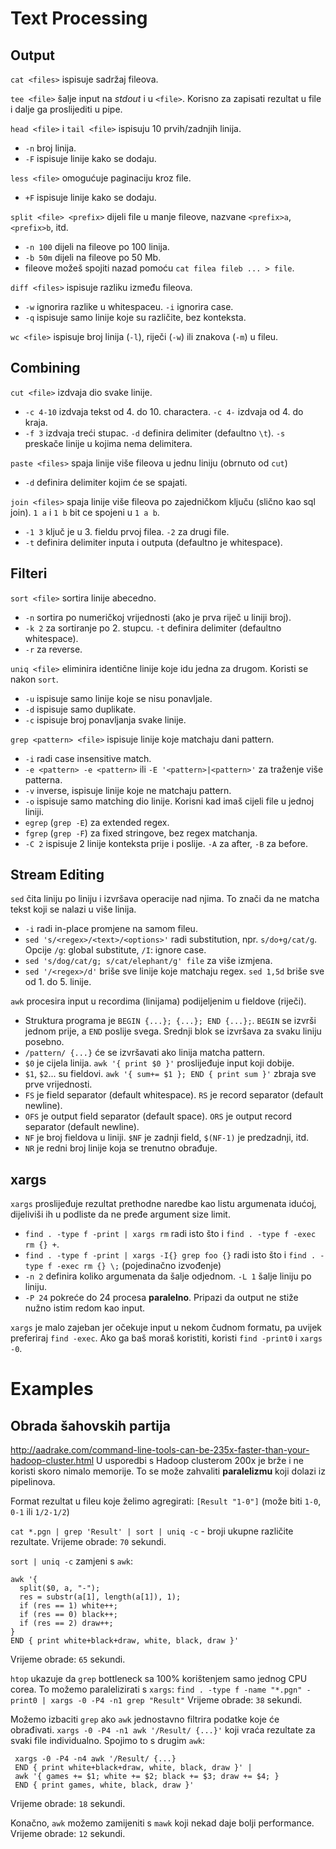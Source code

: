 # Text Processing

## Output
`cat <files>` ispisuje sadržaj fileova.

`tee <file>` šalje input na *stdout* i u `<file>`. Korisno za zapisati rezultat u file i dalje ga proslijediti u pipe.

`head <file>` i `tail <file>` ispisuju 10 prvih/zadnjih linija.
  * `-n` broj linija.
  * `-F` ispisuje linije kako se dodaju.

`less <file>` omogućuje paginaciju kroz file.
  * `+F` ispisuje linije kako se dodaju.

`split <file> <prefix>` dijeli file u manje fileove, nazvane `<prefix>a`, `<prefix>b`, itd.
  * `-n 100` dijeli na fileove po 100 linija.
  * `-b 50m` dijeli na fileove po 50 Mb.
  * fileove možeš spojiti nazad pomoću `cat filea fileb ... > file`.

`diff <files>` ispisuje razliku između fileova.
  * `-w` ignorira razlike u whitespaceu. `-i` ignorira case.
  * `-q` ispisuje samo linije koje su različite, bez konteksta.

`wc <file>` ispisuje broj linija (`-l`), riječi (`-w`) ili znakova (`-m`) u fileu.


## Combining
`cut <file>` izdvaja dio svake linije.
  * `-c 4-10` izdvaja tekst od 4. do 10. charactera. `-c 4-` izdvaja od 4. do kraja.
  * `-f 3` izdvaja treći stupac. `-d` definira delimiter (defaultno `\t`). `-s` preskače linije u kojima nema delimitera.

`paste <files>` spaja linije više fileova u jednu liniju (obrnuto od `cut`)
  * `-d` definira delimiter kojim će se spajati.

`join <files>` spaja linije više fileova po zajedničkom ključu (slično kao sql join). `1 a` i `1 b` bit ce spojeni u `1 a b`.
  * `-1 3` ključ je u 3. fieldu prvoj filea. `-2` za drugi file.
  * `-t` definira delimiter inputa i outputa (defaultno je whitespace).


## Filteri
`sort <file>` sortira linije abecedno.
  * `-n` sortira po numeričkoj vrijednosti (ako je prva riječ u liniji broj).
  * `-k 2` za sortiranje po 2. stupcu. `-t` definira delimiter (defaultno whitespace).
  * `-r` za reverse.

`uniq <file>` eliminira identične linije koje idu jedna za drugom. Koristi se nakon `sort`.
  * `-u` ispisuje samo linije koje se nisu ponavljale.
  * `-d` ispisuje samo duplikate.
  * `-c` ispisuje broj ponavljanja svake linije.

`grep <pattern> <file>` ispisuje linije koje matchaju dani pattern.
  * `-i` radi case insensitive match.
  * `-e <pattern> -e <pattern>` ili `-E '<pattern>|<pattern>'` za traženje više patterna.
  * `-v` inverse, ispisuje linije koje ne matchaju pattern.
  * `-o` ispisuje samo matching dio linije. Korisni kad imaš cijeli file u jednoj liniji.
  * `egrep` (`grep -E`) za extended regex.
  * `fgrep` (`grep -F`) za fixed stringove, bez regex matchanja.
  * `-C 2` ispisuje 2 linije konteksta prije i poslije. `-A` za after, `-B` za before.


## Stream Editing
`sed` čita liniju po liniju i izvršava operacije nad njima. To znači da ne matcha tekst koji se nalazi u više linija.
  * `-i` radi in-place promjene na samom fileu.
  * `sed 's/<regex>/<text>/<options>'` radi substitution, npr. `s/do+g/cat/g`. Opcije `/g`: global substitute, `/I`: ignore case.
  * `sed 's/dog/cat/g; s/cat/elephant/g' file` za više izmjena.
  * `sed '/<regex>/d'` briše sve linije koje matchaju regex. `sed 1,5d` briše sve od 1. do 5. linije.

`awk` procesira input u recordima (linijama) podijeljenim u fieldove (riječi).
  * Struktura programa je `BEGIN {...}; {...}; END {...};`. `BEGIN` se izvrši jednom prije, a `END` poslije svega. Srednji blok se izvršava za svaku liniju posebno.
  * `/pattern/ {...}` će se izvršavati ako linija matcha pattern.
  * `$0` je cijela linija. `awk '{ print $0 }'` proslijeđuje input koji dobije.
  * `$1`, `$2`... su fieldovi. `awk '{ sum+= $1 }; END { print sum }'` zbraja sve prve vrijednosti.
  * `FS` je field separator (default whitespace). `RS` je record separator (default newline).
  * `OFS` je output field separator (default space). `ORS` je output record separator (default newline).
  * `NF` je broj fieldova u liniji. `$NF` je zadnji field, `$(NF-1)` je predzadnji, itd.
  * `NR` je redni broj linije koja se trenutno obrađuje.


## xargs
`xargs` proslijeđuje rezultat prethodne naredbe kao listu argumenata idućoj, dijeliviši ih u podliste da ne pređe argument size limit.
  * `find . -type f -print | xargs rm` radi isto što i `find . -type f -exec rm {} +`.
  * `find . -type f -print | xargs -I{} grep foo {}` radi isto što i `find . -type f -exec rm {} \;` (pojedinačno izvođenje)
  * `-n 2` definira koliko argumenata da šalje odjednom. `-L 1` šalje liniju po liniju.
  * `-P 24` pokreće do 24 procesa **paralelno**. Pripazi da output ne stiže nužno istim redom kao input.

`xargs` je malo zajeban jer očekuje input u nekom čudnom formatu, pa uvijek preferiraj `find -exec`. Ako ga baš moraš koristiti,
koristi `find -print0` i `xargs -0`.


# Examples

## Obrada šahovskih partija
http://aadrake.com/command-line-tools-can-be-235x-faster-than-your-hadoop-cluster.html
U usporedbi s Hadoop clusterom 200x je brže i ne koristi skoro nimalo memorije. To se može zahvaliti
**paralelizmu** koji dolazi iz pipelinova.

Format rezultat u fileu koje želimo agregirati: `[Result "1-0"]` (može biti `1-0`, `0-1` ili `1/2-1/2`)

`cat *.pgn | grep 'Result' | sort | uniq -c` - broji ukupne različite rezultate.
Vrijeme obrade: `70` sekundi.

`sort | uniq -c` zamjeni s `awk`:
```
awk '{
  split($0, a, "-");
  res = substr(a[1], length(a[1]), 1);
  if (res == 1) white++;
  if (res == 0) black++;
  if (res == 2) draw++;
}
END { print white+black+draw, white, black, draw }'
```
Vrijeme obrade: `65` sekundi.

`htop` ukazuje da `grep` bottleneck sa 100% korištenjem samo jednog CPU corea. To možemo paralelizirati s `xargs`:
`find . -type f -name "*.pgn" -print0 | xargs -0 -P4 -n1 grep "Result"`
Vrijeme obrade: `38` sekundi.

Možemo izbaciti `grep` ako `awk` jednostavno filtrira podatke koje će obrađivati.
`xargs -0 -P4 -n1 awk '/Result/ {...}'` koji vraća rezultate za svaki file individualno. Spojimo to s drugim `awk`:
```
 xargs -0 -P4 -n4 awk '/Result/ {...}
 END { print white+black+draw, white, black, draw }' |
 awk '{ games += $1; white += $2; black += $3; draw += $4; }
 END { print games, white, black, draw }'
```
Vrijeme obrade: `18` sekundi.

Konačno, `awk` možemo zamijeniti s `mawk` koji nekad daje bolji performance.
Vrijeme obrade: `12` sekundi.

